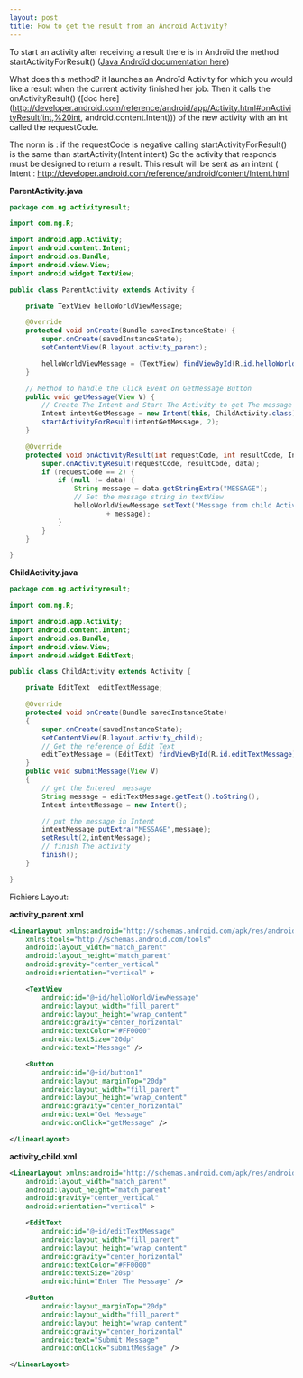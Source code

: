 ```yaml
---
layout: post
title: How to get the result from an Androïd Activity?
---
```


To start an activity after receiving a result there is in Androïd the method startActivityForResult() ([Java Androïd documentation here](http://developer.android.com/reference/android/app/Activity.html#startActivityForResult(android.content.Intent,%20int)))


What does this method? it launches an Androïd Activity for which you would like a result when the current activity finished her job. Then it calls the onActivityResult() ([doc here](http://developer.android.com/reference/android/app/Activity.html#onActivityResult(int,%20int, android.content.Intent))) of the new activity with an int called the requestCode.

The norm is : if the requestCode is negative calling startActivityForResult() is the same than startActivity(Intent intent)
So the activity that responds must be designed to return a result. This result will be sent as an intent ( Intent : http://developer.android.com/reference/android/content/Intent.html

**ParentActivity.java**
```java
package com.ng.activityresult;

import com.ng.R;

import android.app.Activity;
import android.content.Intent;
import android.os.Bundle;
import android.view.View;
import android.widget.TextView;

public class ParentActivity extends Activity {

	private TextView helloWorldViewMessage;

	@Override
	protected void onCreate(Bundle savedInstanceState) {
		super.onCreate(savedInstanceState);
		setContentView(R.layout.activity_parent);

		helloWorldViewMessage = (TextView) findViewById(R.id.helloWorldViewMessage);
	}

	// Method to handle the Click Event on GetMessage Button
	public void getMessage(View V) {
		// Create The Intent and Start The Activity to get The message
		Intent intentGetMessage = new Intent(this, ChildActivity.class);
		startActivityForResult(intentGetMessage, 2);
	}

	@Override
	protected void onActivityResult(int requestCode, int resultCode, Intent data) {
		super.onActivityResult(requestCode, resultCode, data);
		if (requestCode == 2) {
			if (null != data) {
				String message = data.getStringExtra("MESSAGE");
				// Set the message string in textView
				helloWorldViewMessage.setText("Message from child Activity: "
						+ message);
			}
		}
	}

}
```

**ChildActivity.java**
```java
package com.ng.activityresult;

import com.ng.R;

import android.app.Activity;
import android.content.Intent;
import android.os.Bundle;
import android.view.View;
import android.widget.EditText;

public class ChildActivity extends Activity {

	private EditText  editTextMessage;

    @Override
    protected void onCreate(Bundle savedInstanceState)
    {
        super.onCreate(savedInstanceState);
        setContentView(R.layout.activity_child);
        // Get the reference of Edit Text
        editTextMessage = (EditText) findViewById(R.id.editTextMessage);
    }
    public void submitMessage(View V)
    {
        // get the Entered  message
        String message = editTextMessage.getText().toString();
        Intent intentMessage = new Intent();

        // put the message in Intent
        intentMessage.putExtra("MESSAGE",message);
        setResult(2,intentMessage);
        // finish The activity
        finish();
    }

}

```

Fichiers Layout:

**activity_parent.xml**
```xml
<LinearLayout xmlns:android="http://schemas.android.com/apk/res/android"
    xmlns:tools="http://schemas.android.com/tools"
    android:layout_width="match_parent"
    android:layout_height="match_parent"
    android:gravity="center_vertical"
    android:orientation="vertical" >

    <TextView
        android:id="@+id/helloWorldViewMessage"
        android:layout_width="fill_parent"
        android:layout_height="wrap_content"
        android:gravity="center_horizontal"
        android:textColor="#FF0000"
        android:textSize="20dp"
        android:text="Message" />

    <Button
        android:id="@+id/button1"
        android:layout_marginTop="20dp"
        android:layout_width="fill_parent"
        android:layout_height="wrap_content"
        android:gravity="center_horizontal"
        android:text="Get Message"
        android:onClick="getMessage" />

</LinearLayout>
```

**activity_child.xml**
```xml
<LinearLayout xmlns:android="http://schemas.android.com/apk/res/android"
    android:layout_width="match_parent"
    android:layout_height="match_parent"
    android:gravity="center_vertical"
    android:orientation="vertical" >

    <EditText
        android:id="@+id/editTextMessage"
        android:layout_width="fill_parent"
        android:layout_height="wrap_content"
        android:gravity="center_horizontal"
        android:textColor="#FF0000"
        android:textSize="20sp"
        android:hint="Enter The Message" />

    <Button
        android:layout_marginTop="20dp"
        android:layout_width="fill_parent"
        android:layout_height="wrap_content"
        android:gravity="center_horizontal"
        android:text="Submit Message"
        android:onClick="submitMessage" />

</LinearLayout>
```





